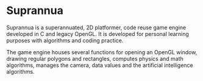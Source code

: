 # Suprannua
Suprannua is a superannuated, 2D platformer, code reuse game engine developed in C and legacy OpenGL. It is developed for personal learning purposes with algorithms and coding practice.

The game engine houses several functions for opening an OpenGL window, drawing regular polygons and rectangles, computes physics and math algorithms, manages the camera, data values and the artificial intelligence algorithms. 
